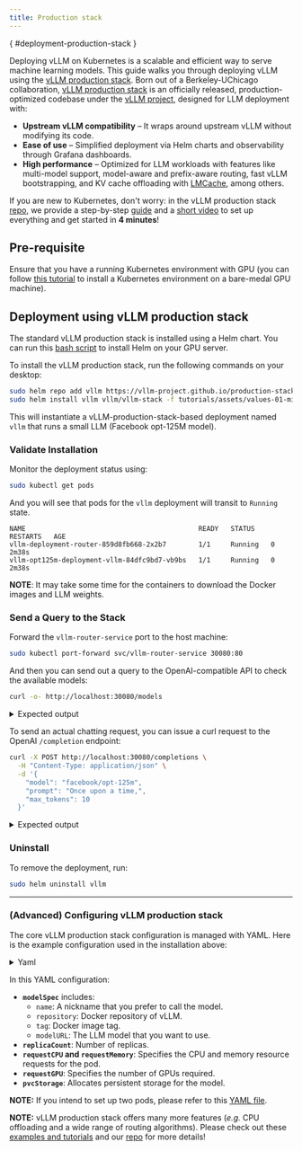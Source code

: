 ```yaml
---
title: Production stack
---
```

[](){ #deployment-production-stack }

Deploying vLLM on Kubernetes is a scalable and efficient way to serve machine learning models. This guide walks you through deploying vLLM using the [vLLM production stack](https://github.com/vllm-project/production-stack). Born out of a Berkeley-UChicago collaboration, [vLLM production stack](https://github.com/vllm-project/production-stack) is an officially released, production-optimized codebase under the [vLLM project](https://github.com/vllm-project), designed for LLM deployment with:

* **Upstream vLLM compatibility** – It wraps around upstream vLLM without modifying its code.
* **Ease of use** – Simplified deployment via Helm charts and observability through Grafana dashboards.
* **High performance** – Optimized for LLM workloads with features like multi-model support, model-aware and prefix-aware routing, fast vLLM bootstrapping, and KV cache offloading with [LMCache](https://github.com/LMCache/LMCache), among others.

If you are new to Kubernetes, don't worry: in the vLLM production stack [repo](https://github.com/vllm-project/production-stack), we provide a step-by-step [guide](https://github.com/vllm-project/production-stack/blob/main/tutorials/00-install-kubernetes-env.md) and a [short video](https://www.youtube.com/watch?v=EsTJbQtzj0g) to set up everything and get started in **4 minutes**!

## Pre-requisite

Ensure that you have a running Kubernetes environment with GPU (you can follow [this tutorial](https://github.com/vllm-project/production-stack/blob/main/tutorials/00-install-kubernetes-env.md) to install a Kubernetes environment on a bare-medal GPU machine).

## Deployment using vLLM production stack

The standard vLLM production stack is installed using a Helm chart. You can run this [bash script](https://github.com/vllm-project/production-stack/blob/main/utils/install-helm.sh) to install Helm on your GPU server.

To install the vLLM production stack, run the following commands on your desktop:

```bash
sudo helm repo add vllm https://vllm-project.github.io/production-stack
sudo helm install vllm vllm/vllm-stack -f tutorials/assets/values-01-minimal-example.yaml
```

This will instantiate a vLLM-production-stack-based deployment named `vllm` that runs a small LLM (Facebook opt-125M model).

### Validate Installation

Monitor the deployment status using:

```bash
sudo kubectl get pods
```

And you will see that pods for the `vllm` deployment will transit to `Running` state.

```text
NAME                                           READY   STATUS    RESTARTS   AGE
vllm-deployment-router-859d8fb668-2x2b7        1/1     Running   0          2m38s
vllm-opt125m-deployment-vllm-84dfc9bd7-vb9bs   1/1     Running   0          2m38s
```

**NOTE**: It may take some time for the containers to download the Docker images and LLM weights.

### Send a Query to the Stack

Forward the `vllm-router-service` port to the host machine:

```bash
sudo kubectl port-forward svc/vllm-router-service 30080:80
```

And then you can send out a query to the OpenAI-compatible API to check the available models:

```bash
curl -o- http://localhost:30080/models
```

<details>
<summary>Expected output</summary>

```json
{
  "object": "list",
  "data": [
    {
      "id": "facebook/opt-125m",
      "object": "model",
      "created": 1737428424,
      "owned_by": "vllm",
      "root": null
    }
  ]
}
```

</details>

To send an actual chatting request, you can issue a curl request to the OpenAI `/completion` endpoint:

```bash
curl -X POST http://localhost:30080/completions \
  -H "Content-Type: application/json" \
  -d '{
    "model": "facebook/opt-125m",
    "prompt": "Once upon a time,",
    "max_tokens": 10
  }'
```

<details>
<summary>Expected output</summary>

```json
{
  "id": "completion-id",
  "object": "text_completion",
  "created": 1737428424,
  "model": "facebook/opt-125m",
  "choices": [
    {
      "text": " there was a brave knight who...",
      "index": 0,
      "finish_reason": "length"
    }
  ]
}
```

</details>

### Uninstall

To remove the deployment, run:

```bash
sudo helm uninstall vllm
```

---

### (Advanced) Configuring vLLM production stack

The core vLLM production stack configuration is managed with YAML. Here is the example configuration used in the installation above:

<details>
<summary>Yaml</summary>

```yaml
servingEngineSpec:
  runtimeClassName: ""
  modelSpec:
  - name: "opt125m"
    repository: "vllm/vllm-openai"
    tag: "latest"
    modelURL: "facebook/opt-125m"

    replicaCount: 1

    requestCPU: 6
    requestMemory: "16Gi"
    requestGPU: 1

    pvcStorage: "10Gi"
```

</details>

In this YAML configuration:
* **`modelSpec`** includes:
  * `name`: A nickname that you prefer to call the model.
  * `repository`: Docker repository of vLLM.
  * `tag`: Docker image tag.
  * `modelURL`: The LLM model that you want to use.
* **`replicaCount`**: Number of replicas.
* **`requestCPU` and `requestMemory`**: Specifies the CPU and memory resource requests for the pod.
* **`requestGPU`**: Specifies the number of GPUs required.
* **`pvcStorage`**: Allocates persistent storage for the model.

**NOTE:** If you intend to set up two pods, please refer to this [YAML file](https://github.com/vllm-project/production-stack/blob/main/tutorials/assets/values-01-2pods-minimal-example.yaml).

**NOTE:** vLLM production stack offers many more features (*e.g.* CPU offloading and a wide range of routing algorithms). Please check out these [examples and tutorials](https://github.com/vllm-project/production-stack/tree/main/tutorials) and our [repo](https://github.com/vllm-project/production-stack) for more details!
